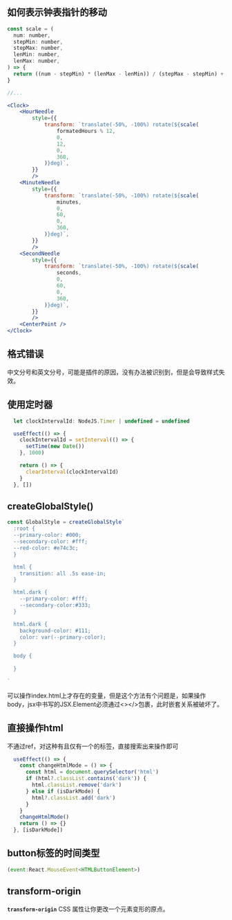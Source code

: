 ## 如何表示钟表指针的移动

```jsx
const scale = (
  num: number,
  stepMin: number,
  stepMax: number,
  lenMin: number,
  lenMax: number,
) => {
  return ((num - stepMin) * (lenMax - lenMin)) / (stepMax - stepMin) + lenMin
}

//...

<Clock>
    <HourNeedle
        style={{
            transform: `translate(-50%, -100%) rotate(${scale(
                formatedHours % 12,
                0,
                12,
                0,
                360,
            )}deg)`,
        }}
        />
    <MinuteNeedle
        style={{
            transform: `translate(-50%, -100%) rotate(${scale(
                minutes,
                0,
                60,
                0,
                360,
            )}deg)`,
        }}
        />
    <SecondNeedle
        style={{
            transform: `translate(-50%, -100%) rotate(${scale(
                seconds,
                0,
                60,
                0,
                360,
            )}deg)`,
        }}
        />
    <CenterPoint />
</Clock>
```

## 格式错误

中文分号和英文分号，可能是插件的原因，没有办法被识别到，但是会导致样式失效。

## 使用定时器

```jsx
  let clockIntervalId: NodeJS.Timer | undefined = undefined

  useEffect(() => {
    clockIntervalId = setInterval(() => {
      setTime(new Date())
    }, 1000)

    return () => {
      clearInterval(clockIntervalId)
    }
  }, [])
```

## createGlobalStyle()

```jsx
const GlobalStyle = createGlobalStyle`
  :root {
  --primary-color: #000;
  --secondary-color: #fff;
  --red-color: #e74c3c;
  }

  html {
    transition: all .5s ease-in;
  }

  html.dark {
    --primary-color: #fff;
    --secondary-color:#333;
  }

  html.dark {
    background-color: #111;
    color: var(--primary-color);
  }

  body {
    
  }

`
```

可以操作index.html上才存在的变量，但是这个方法有个问题是，如果操作body，jsx中书写的JSX.Element必须通过<></>包裹，此时嵌套关系被破坏了。

## 直接操作html

不通过ref，对这种有且仅有一个的标签，直接搜索出来操作即可

```jsx
  useEffect(() => {
    const changeHtmlMode = () => {
      const html = document.querySelector('html')
      if (html?.classList.contains('dark')) {
        html.classList.remove('dark')
      } else if (isDarkMode) {
        html?.classList.add('dark')
      }
    }
    changeHtmlMode()
    return () => {}
  }, [isDarkMode])
```

## button标签的时间类型

```jsx
(event:React.MouseEvent<HTMLButtonElement>)
```

## transform-origin

**`transform-origin`** CSS 属性让你更改一个元素变形的原点。



